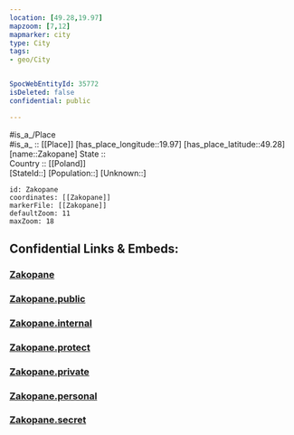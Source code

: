 ```yaml
---
location: [49.28,19.97] 
mapzoom: [7,12] 
mapmarker: city 
type: City
tags:
- geo/City


SpocWebEntityId: 35772
isDeleted: false
confidential: public

---
```

#is_a_/Place  
#is_a_ :: [[Place]] 
[has_place_longitude::19.97] 
[has_place_latitude::49.28] 
[name::Zakopane] 
State ::  
Country :: [[Poland]]  
[StateId::] 
[Population::] 
[Unknown::] 


```leaflet
id: Zakopane
coordinates: [[Zakopane]] 
markerFile: [[Zakopane]] 
defaultZoom: 11 
maxZoom: 18
```


## Confidential Links & Embeds: 

### [Zakopane](/_Standards/Earth/Continent/Europe/Europe~East/Poland/Provinces~Poland/Lesser_Poland/City/Zakopane.md) 

### [Zakopane.public](/_public/Earth/Continent/Europe/Europe~East/Poland/Provinces~Poland/Lesser_Poland/City/Zakopane.public.md) 

### [Zakopane.internal](/_internal/Earth/Continent/Europe/Europe~East/Poland/Provinces~Poland/Lesser_Poland/City/Zakopane.internal.md) 

### [Zakopane.protect](/_protect/Earth/Continent/Europe/Europe~East/Poland/Provinces~Poland/Lesser_Poland/City/Zakopane.protect.md) 

### [Zakopane.private](/_private/Earth/Continent/Europe/Europe~East/Poland/Provinces~Poland/Lesser_Poland/City/Zakopane.private.md) 

### [Zakopane.personal](/_personal/Earth/Continent/Europe/Europe~East/Poland/Provinces~Poland/Lesser_Poland/City/Zakopane.personal.md) 

### [Zakopane.secret](/_secret/Earth/Continent/Europe/Europe~East/Poland/Provinces~Poland/Lesser_Poland/City/Zakopane.secret.md)

